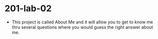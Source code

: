 # 201-lab-02
- This project is called About Me and it will allow you to get to know me thru several questions where you would guess the right answer about me. 

